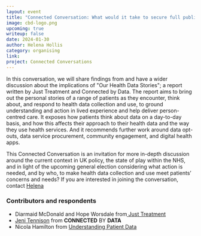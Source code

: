 ```yaml
---
layout: event
title: "Connected Conversation: What would it take to secure full public support for NHS data re-use?"
image: cbd-logo.png
upcoming: true
writeup: false
date: 2024-01-30
author: Helena Hollis
category: organising
link: 
project: Connected Conversations
---
```


In this conversation, we will share findings from and have a wider discussion about the implications of "Our Health Data Stories"; a report written by Just Treatment and Connected by Data. The report aims to bring out the personal stories of a range of patients as they encounter, think about, and respond to health data collection and use, to ground understanding and action in lived experience and help deliver person-centred care. It exposes how patients think about data on a day-to-day basis, and how this affects their approach to their health data and the way they use health services. And it recommends further work around data opt-outs, data service procurement, community engagement, and digital health apps.

<!--more-->

This Connected Conversation is an invitation for more in-depth discussion around the current context in UK policy, the state of play within the NHS, and in light of the upcoming general election considering what action is needed, and by who, to make health data collection and use meet patients’ concerns and needs? If you are interested in joining the conversation, contact [Helena](mailto:helena@connectedbydata.org)


### Contributors and respondents
* Diarmaid McDonald and Hope Worsdale from[ Just Treatment ](https://justtreatment.org/about)
* [Jeni Tennison](https://connectedbydata.org/people/jeni-tennison) from **CONNECTED** BY **DATA**
* Nicola Hamilton from [Understanding Patient Data](https://understandingpatientdata.org.uk/about-us)  